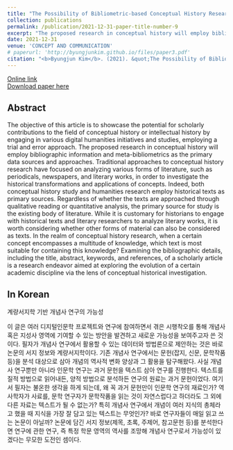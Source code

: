 ```yaml
---
title: "The Possibility of Bibliometric-based Conceptual History Research<br>(계량서지학 기반 개념사 연구의 가능성)"
collection: publications
permalink: /publication/2021-12-31-paper-title-number-9
excerpt: "The proposed research in conceptual history will employ bibliographic information and meta-bibliometrics as the primary data sources and approaches."
date: 2021-12-31
venue: 'CONCEPT AND COMMUNICATION'
# paperurl: 'http://byungjunkim.github.io/files/paper3.pdf'
citation: "<b>Byungjun Kim</b>. (2021). &quot;The Possibility of Bibliometric-based Conceptual History Research.&quot; <i>CONCEPT AND COMMUNICATION</i>. 28."
---
```

[Online link](https://www.kci.go.kr/kciportal/ci/sereArticleSearch/ciSereArtiView.kci?sereArticleSearchBean.artiId=ART002803884)  
[Download paper here](http://byungjunkim.github.io/files/paper9.pdf)

## Abstract
The objective of this article is to showcase the potential for scholarly contributions to the field of conceptual history or intellectual history by engaging in various digital humanities initiatives and studies, employing a trial and error approach. The proposed research in conceptual history will employ bibliographic information and meta-bibliometrics as the primary data sources and approaches. Traditional approaches to conceptual history research have focused on analyzing various forms of literature, such as periodicals, newspapers, and literary works, in order to investigate the historical transformations and applications of concepts. Indeed, both conceptual history study and humanities research employ historical texts as primary sources. Regardless of whether the texts are approached through qualitative reading or quantitative analysis, the primary source for study is the existing body of literature. While it is customary for historians to engage with historical texts and literary researchers to analyze literary works, it is worth considering whether other forms of material can also be considered as texts. In the realm of conceptual history research, when a certain concept encompasses a multitude of knowledge, which text is most suitable for containing this knowledge? Examining the bibliographic details, including the title, abstract, keywords, and references, of a scholarly article is a research endeavor aimed at exploring the evolution of a certain academic discipline via the lens of conceptual historical investigation.

## In Korean
계량서지학 기반 개념사 연구의 가능성

이 글은 여러 디지털인문학 프로젝트와 연구에 참여하면서 겪은 시행착오를 통해 개념사 혹은 지성사 영역에 기여할 수 있는 방안을 발견하고 새로운 가능성을 보여주고자 쓴 것이다. 필자가 개념사 연구에서 활용할 수 있는 데이터와 방법론으로 제안하는 것은 바로 논문의 서지 정보와 계량서지학이다. 기존 개념사 연구에서는 문헌(잡지, 신문, 문학작품 등)을 분석 대상으로 삼아 개념의 역사적 변화 양상과 그 활용을 탐구해왔다. 사실 개념사 연구뿐만 아니라 인문학 연구는 과거 문헌을 텍스트 삼아 연구를 진행한다. 텍스트를 질적 방법으로 읽어내든, 양적 방법으로 분석하든 연구의 원료는 과거 문헌이었다. 여기서 필자는 불온한 생각을 하게 되는데, 왜 꼭 과거 문헌만이 인문학 연구의 재료인가? 역사학자가 사료를, 문학 연구자가 문학작품을 읽는 것이 자연스럽다고 하더라도 그 외에 다른 자료는 텍스트가 될 수 없는가? 특히 개념사 연구에서 개념이 여러 지식의 총체라고 했을 때 지식을 가장 잘 담고 있는 텍스트는 무엇인가? 바로 연구자들이 매일 읽고 쓰는 논문이 아닐까? 논문에 담긴 서지 정보(제목, 초록, 주제어, 참고문헌 등)를 분석한다면 연구에 관한 연구, 즉 특정 학문 영역의 역사를 조망해 개념사 연구로서 가능성이 있겠다는 무모한 도전인 셈이다.